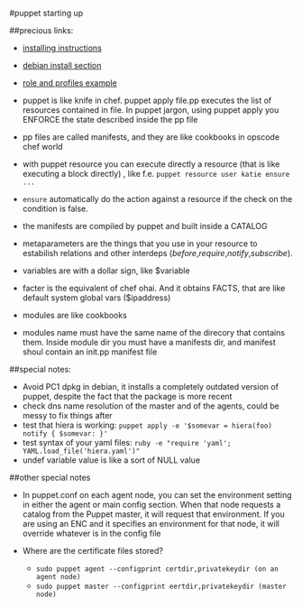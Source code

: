 #puppet starting up

##precious links:

* [installing instructions](https://puppetlabs.com/misc/download-options)
* [debian install section](https://docs.puppetlabs.com/guides/install_puppet/install_debian_ubuntu.html)
* [role and profiles example](http://ask.puppetlabs.com/question/1655/an-end-to-end-roleprofile-example-using-hiera/)


* puppet is like knife in chef. puppet apply file.pp executes the list of resources contained in file. In puppet jargon, using puppet apply you ENFORCE the state described inside the pp file
* pp files are called manifests, and they are like cookbooks in opscode chef world
* with puppet resource you can execute directly a resource (that is like executing a block directly) , like f.e. `puppet resource user katie ensure ...`
* `ensure` automatically do the action against a resource if the check on the condition is false. 
* the manifests are compiled by puppet and built inside a CATALOG
* metaparameters are the things that you use in your resource to estabilish relations and other interdeps (*before*,*require*,*notify*,*subscribe*).
* variables are with a dollar sign, like $variable
* facter is the equivalent of chef ohai. And it obtains FACTS, that are like default system global vars ($ipaddress)
* modules are like cookbooks 
* modules name must have the same name of the direcory that contains them. Inside module dir you must have a manifests dir, and manifest shoul contain an init.pp manifest file 

##special notes:
* Avoid PC1 dpkg in debian, it installs a completely outdated version of puppet, despite the fact that the package is more recent
* check dns name resolution of the master and of the agents, could be messy to fix things after 
* test that hiera is working: `puppet apply -e '$somevar = hiera(foo) notify { $somevar: }'`
* test syntax of your yaml files: `ruby -e "require 'yaml'; YAML.load_file('hiera.yaml')"` 
* undef variable value is like a sort of NULL value


##other special notes

* In puppet.conf on each agent node, you can set the environment setting in either the agent or main config section. When that node requests a catalog from the Puppet master, it will request that environment. If you are using an ENC and it specifies an environment for that node, it will override whatever is in the config file

* Where are the certificate files stored?
    * `sudo puppet agent --configprint certdir,privatekeydir (on an agent node)`
    * `sudo puppet master --configprint eertdir,privatekeydir (master node)`

